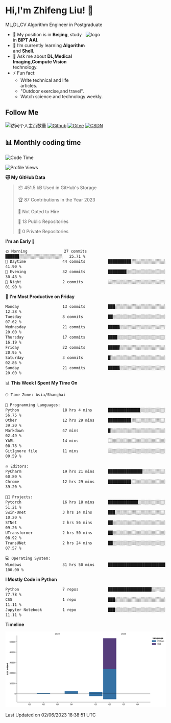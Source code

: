 <!--
**stonedada/stonedada** is a ✨ _special_ ✨ repository because its `README.md` (this file) appears on your GitHub profile.

Here are some ideas to get you started:

- 🔭 I’m currently working on ...
- 🌱 I’m currently learning ...
- 👯 I’m looking to collaborate on ...
- 🤔 I’m looking for help with ...
- 💬 Ask me about ...
- 📫 How to reach me: ...
- 😄 Pronouns: ...
- ⚡ Fun fact: ...
-->
# Hi,I'm Zhifeng Liu! 👋
ML,DL,CV Algorithm Engineer in Postgraduate

<img src="https://github-readme-stats-git-masterrstaa-rickstaa.vercel.app/api?username=stonedada&show_icons=true&count_private=true&theme=vue" alt="logo" height="160" align="right" width="50%" />

- 🔭 My position is in **Beijing**, study in **BIPT AAI**.
- 🌱 I’m currently learning **Algorithm** and **Shell**.
- 💬 Ask me about **DL,Medical Imaging,Compute Vision** technology.
- ⚡ Fun fact: 
  - Write technical and life articles.
  - "Outdoor exercise,and travel".
  - Watch science and technology weekly.

## Follow Me
![访问个人主页数量](https://komarev.com/ghpvc/?username=stonedada&color=green)
[![Github](https://img.shields.io/github/followers/stonedada?label=Github&style=social)](https://github.com/stonedada)
[![Gitee](https://img.shields.io/badge/-Gitee-EA4335?style=flat-square&logo=Gitee&logoColor=white)](https://gitee.com/liu-shitou)
[![CSDN](https://img.shields.io/badge/-CSDN-c14438?style=flat-square&logo=C&logoColor=white)](https://blog.csdn.net/weixin_43913261?type=blog)
<!--
## GitHub Infos

<img src="https://github-profile-trophy.vercel.app/?username=stonedada&theme=flat&column=7" alt="logo" height="160" align="center" style="margin: auto;" />
[![GitHub Streak](https://github-readme-streak-stats.herokuapp.com/?user=stonedada&theme=vue)](https://github.com/stonedada)

<a href="https://github.com/stonedada">
  <img src="https://github-readme-stats-git-masterrstaa-rickstaa.vercel.app/api/top-langs/?username=stonedada&layout=compact&theme=vue" />
</a>

[![Anser's wakatime stats](https://github-readme-stats.vercel.app/api/wakatime?username=stonedada&layout=compact&custom_title=Wakatime%20Stats%20(this%20week))](https://wakatime.com/@stonedada)
-->

## :bar_chart: Monthly coding time

<!--START_SECTION:waka-->
![Code Time](http://img.shields.io/badge/Code%20Time-204%20hrs%2057%20mins-blue)

![Profile Views](http://img.shields.io/badge/Profile%20Views-10-blue)

**🐱 My GitHub Data** 

> 📦 451.5 kB Used in GitHub's Storage 
 > 
> 🏆 87 Contributions in the Year 2023
 > 
> 🚫 Not Opted to Hire
 > 
> 📜 13 Public Repositories 
 > 
> 🔑 0 Private Repositories 
 > 
**I'm an Early 🐤** 

```text
🌞 Morning                27 commits          ██████░░░░░░░░░░░░░░░░░░░   25.71 % 
🌆 Daytime                44 commits          ██████████░░░░░░░░░░░░░░░   41.90 % 
🌃 Evening                32 commits          ████████░░░░░░░░░░░░░░░░░   30.48 % 
🌙 Night                  2 commits           ░░░░░░░░░░░░░░░░░░░░░░░░░   01.90 % 
```
📅 **I'm Most Productive on Friday** 

```text
Monday                   13 commits          ███░░░░░░░░░░░░░░░░░░░░░░   12.38 % 
Tuesday                  8 commits           ██░░░░░░░░░░░░░░░░░░░░░░░   07.62 % 
Wednesday                21 commits          █████░░░░░░░░░░░░░░░░░░░░   20.00 % 
Thursday                 17 commits          ████░░░░░░░░░░░░░░░░░░░░░   16.19 % 
Friday                   22 commits          █████░░░░░░░░░░░░░░░░░░░░   20.95 % 
Saturday                 3 commits           █░░░░░░░░░░░░░░░░░░░░░░░░   02.86 % 
Sunday                   21 commits          █████░░░░░░░░░░░░░░░░░░░░   20.00 % 
```


📊 **This Week I Spent My Time On** 

```text
🕑︎ Time Zone: Asia/Shanghai

💬 Programming Languages: 
Python                   18 hrs 4 mins       ██████████████░░░░░░░░░░░   56.75 % 
Other                    12 hrs 29 mins      ██████████░░░░░░░░░░░░░░░   39.20 % 
Markdown                 47 mins             █░░░░░░░░░░░░░░░░░░░░░░░░   02.49 % 
YAML                     14 mins             ░░░░░░░░░░░░░░░░░░░░░░░░░   00.78 % 
GitIgnore file           11 mins             ░░░░░░░░░░░░░░░░░░░░░░░░░   00.59 % 

🔥 Editors: 
PyCharm                  19 hrs 21 mins      ███████████████░░░░░░░░░░   60.80 % 
Chrome                   12 hrs 29 mins      ██████████░░░░░░░░░░░░░░░   39.20 % 

🐱‍💻 Projects: 
Pytorch                  16 hrs 18 mins      █████████████░░░░░░░░░░░░   51.21 % 
Swin-Unet                3 hrs 14 mins       ███░░░░░░░░░░░░░░░░░░░░░░   10.20 % 
STNet                    2 hrs 56 mins       ██░░░░░░░░░░░░░░░░░░░░░░░   09.26 % 
UTransformer             2 hrs 50 mins       ██░░░░░░░░░░░░░░░░░░░░░░░   08.92 % 
TransUNet                2 hrs 24 mins       ██░░░░░░░░░░░░░░░░░░░░░░░   07.57 % 

💻 Operating System: 
Windows                  31 hrs 50 mins      █████████████████████████   100.00 % 
```

**I Mostly Code in Python** 

```text
Python                   7 repos             ███████████████████░░░░░░   77.78 % 
CSS                      1 repo              ███░░░░░░░░░░░░░░░░░░░░░░   11.11 % 
Jupyter Notebook         1 repo              ███░░░░░░░░░░░░░░░░░░░░░░   11.11 % 
```



**Timeline**

![Lines of Code chart](https://raw.githubusercontent.com/stonedada/stonedada/main/assets/bar_graph.png)


 Last Updated on 02/06/2023 18:38:51 UTC
<!--END_SECTION:waka-->